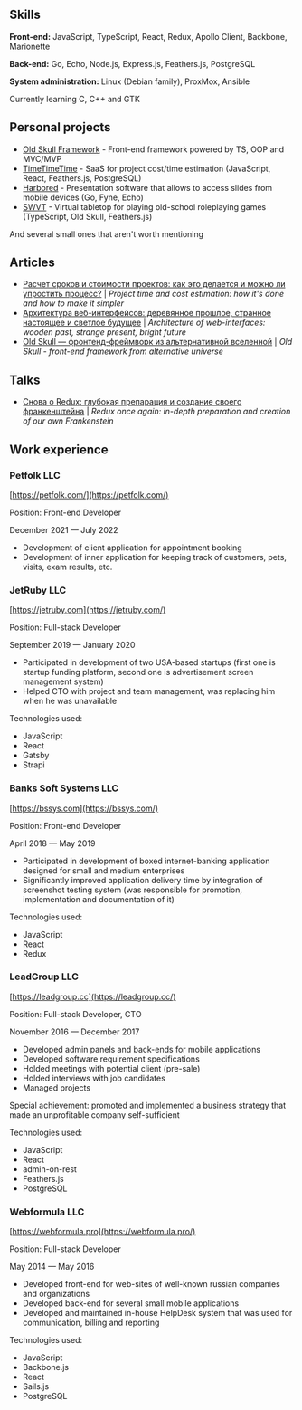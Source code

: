 ## Skills

**Front-end:** JavaScript, TypeScript, React, Redux, Apollo Client, Backbone, Marionette

**Back-end:** Go, Echo, Node.js, Express.js, Feathers.js, PostgreSQL

**System administration:** Linux (Debian family), ProxMox, Ansible

Currently learning C, C++ and GTK

## Personal projects

- [Old Skull Framework](https://github.com/alexeyoganezov/oldskull) - Front-end framework powered by TS, OOP and MVC/MVP 
- [TimeTimeTime](https://timetimeti.me/) - SaaS for project cost/time estimation (JavaScript, React, Feathers.js, PostgreSQL)
- [Harbored](https://github.com/alexeyoganezov/harbored) - Presentation software that allows to access slides from mobile devices (Go, Fyne, Echo)
- [SWVT](https://github.com/alexeyoganezov/swvt) - Virtual tabletop for playing old-school roleplaying games (TypeScript, Old Skull, Feathers.js)

And several small ones that aren't worth mentioning

## Articles

- [Расчет сроков и стоимости проектов: как это делается и можно ли упростить процесс?](https://habr.com/en/post/351086/) | *Project time and cost estimation: how it's done and how to make it simpler*
- [Архитектура веб-интерфейсов: деревянное прошлое, странное настоящее и светлое будущее](https://habr.com/en/post/456794/) | *Architecture of web-interfaces: wooden past, strange present, bright future*
- [Old Skull — фронтенд-фреймворк из альтернативной вселенной](https://habr.com/en/post/583354/) | *Old Skull - front-end framework from alternative universe*

## Talks

- [Снова о Redux: глубокая препарация и создание своего франкенштейна](https://youtu.be/jRSA9B6OhHw) | *Redux once again: in-depth preparation and creation of our own Frankenstein*

## Work experience

### Petfolk LLC

[https://petfolk.com/](https://petfolk.com/)

Position: Front-end Developer

December 2021 — July 2022

- Development of client application for appointment booking
- Development of inner application for keeping track of customers, pets, visits, exam results, etc.

### JetRuby LLC

[https://jetruby.com](https://jetruby.com/)

Position: Full-stack Developer

September 2019 — January 2020

- Participated in development of two USA-based startups (first one is startup funding platform, second one is advertisement screen management system)
- Helped CTO with project and team management, was replacing him when he was unavailable

Technologies used:

- JavaScript
- React
- Gatsby
- Strapi

### Banks Soft Systems LLC

[https://bssys.com](https://bssys.com/)

Position: Front-end Developer

April 2018 — May 2019

- Participated in development of boxed internet-banking application designed for small and medium enterprises
- Significantly improved application delivery time by integration of screenshot testing system (was responsible for promotion, implementation and documentation of it)

Technologies used:
- JavaScript
- React
- Redux

### LeadGroup LLC

[https://leadgroup.cc](https://leadgroup.cc/)

Position: Full-stack Developer, CTO

November 2016 — December 2017

- Developed admin panels and back-ends for mobile applications
- Developed software requirement specifications
- Holded meetings with potential client (pre-sale)
- Holded interviews with job candidates 
- Managed projects

Special achievement: promoted and implemented a business strategy that made an unprofitable company self-sufficient

Technologies used:

- JavaScript
- React
- admin-on-rest
- Feathers.js
- PostgreSQL

### Webformula LLC

[https://webformula.pro](https://webformula.pro/)

Position: Full-stack Developer

May 2014 — May 2016

- Developed front-end for web-sites of well-known russian companies and organizations
- Developed back-end for several small mobile applications
- Developed and maintained in-house HelpDesk system that was used for communication, billing and reporting

Technologies used:

- JavaScript
- Backbone.js
- React
- Sails.js
- PostgreSQL
